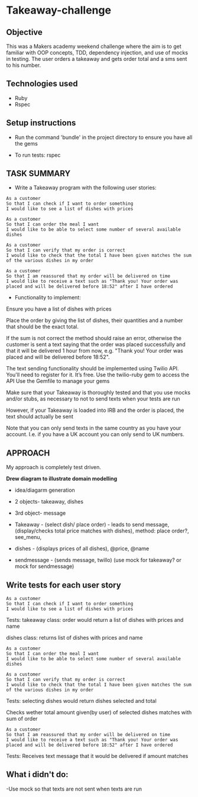 # Takeaway-challenge
## Objective
This was a Makers academy weekend challenge where the aim is to get familiar with OOP concepts, TDD, dependency injection, and use of mocks in testing. The user orders a takeaway and gets order total and a sms sent to his number. 

## Technologies used
- Ruby
- Rspec

## Setup instructions
* Run the command 'bundle' in the project directory to ensure you have all the gems
- To run tests: rspec

## TASK SUMMARY
* Write a Takeaway program with the following user stories:

```
As a customer
So that I can check if I want to order something
I would like to see a list of dishes with prices

As a customer
So that I can order the meal I want
I would like to be able to select some number of several available dishes

As a customer
So that I can verify that my order is correct
I would like to check that the total I have been given matches the sum of the various dishes in my order

As a customer
So that I am reassured that my order will be delivered on time
I would like to receive a text such as "Thank you! Your order was placed and will be delivered before 18:52" after I have ordered
```
* Functionality to implement:

Ensure you have a list of dishes with prices

Place the order by giving the list of dishes, their quantities and a number that should be the exact total. 

If the sum is not correct the method should raise an error, otherwise the customer is sent a text saying that the order was placed successfully and that it will be delivered 1 hour from now, e.g. "Thank you! Your order was placed and will be delivered before 18:52".

The text sending functionality should be implemented using Twilio API. You'll need to register for it. It’s free.
Use the twilio-ruby gem to access the API
Use the Gemfile to manage your gems

Make sure that your Takeaway is thoroughly tested and that you use mocks and/or stubs, as necessary to not to send texts when your tests are run

However, if your Takeaway is loaded into IRB and the order is placed, the text should actually be sent

Note that you can only send texts in the same country as you have your account. I.e. if you have a UK account you can only send to UK numbers.


## APPROACH
My approach is completely test driven. 

**Drew diagram to illustrate domain modelling**

- idea/diagarm generation

- 2 objects- takeaway, dishes

- 3rd object- message

- Takeaway - (select dish/ place order) - leads to send message, (display/checks total price matches with dishes), method: place order?, see_menu, 

- dishes -  (displays prices of all dishes), @price, @name

- sendmessage - (sends message, twillo)
(use mock for takeaway?  or mock for sendmessage)


## Write tests for each user story

```
As a customer
So that I can check if I want to order something
I would like to see a list of dishes with prices
````

Tests: 
takeaway class:
order would return a list of dishes with prices and name

dishes class:
returns list of dishes with prices and name


````
As a customer
So that I can order the meal I want
I would like to be able to select some number of several available dishes
````

````
As a customer
So that I can verify that my order is correct
I would like to check that the total I have been given matches the sum of the various dishes in my order
````

Tests: 
selecting dishes would return dishes selected and total
 
Checks wether total amount given(by user) of selected dishes matches with sum of order

````
As a customer
So that I am reassured that my order will be delivered on time
I would like to receive a text such as "Thank you! Your order was placed and will be delivered before 18:52" after I have ordered
````

Tests: 
Receives text message that it would be delivered if amount matches



## What i didn't do:

-Use mock so that texts are not sent when texts are run

